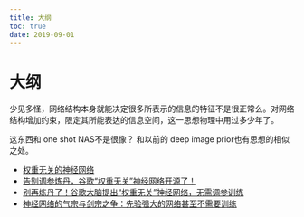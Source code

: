 ```yaml
---
title: 大纲
toc: true
date: 2019-09-01
---
```

# 大纲

少见多怪，网络结构本身就能决定很多所表示的信息的特征不是很正常么。对网络结构增加约束，限定其所能表达的信息空间，这一思想物理中用过多少年了。


这东西和 one shot NAS不是很像？ 和以前的 deep image prior也有思想的相似之处。


- [权重无关的神经网络](https://luweikxy.gitbooks.io/machine-learning-notes/content/content/deep-learning/paper/Weight-Agnostic-Neural-Networks.html)
- [告别调参炼丹，谷歌“权重无关”神经网络开源了！](http://www.sohu.com/a/337116918_642762)
- [别再炼丹了！谷歌大脑提出“权重无关”神经网络，无需调参训练](http://blog.itpub.net/29829936/viewspace-2647611/)
- [神经网络的气宗与剑宗之争：先验强大的网络甚至不需要训练](https://www.chaoqi.net/xinchao/2019/0614/213520.html)
